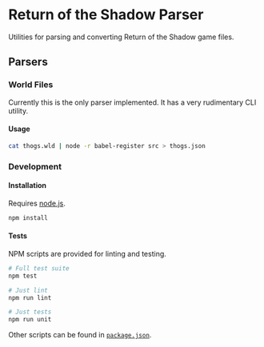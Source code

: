 # Return of the Shadow Parser

Utilities for parsing and converting Return of the Shadow game files.

## Parsers

### World Files

Currently this is the only parser implemented. It has a very rudimentary CLI
utility.

#### Usage

```bash
cat thogs.wld | node -r babel-register src > thogs.json
```

### Development

#### Installation

Requires [node.js](https://nodejs.org).

```bash
npm install
```

#### Tests

NPM scripts are provided for linting and testing.

```bash
# Full test suite
npm test

# Just lint
npm run lint

# Just tests
npm run unit
```

Other scripts can be found in [`package.json`](package.json).
